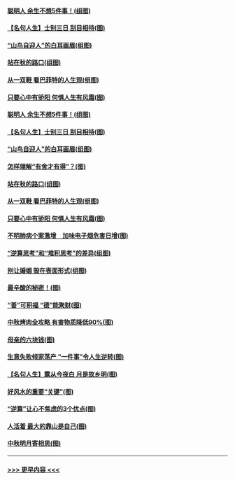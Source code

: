 #### [聪明人 余生不想5件事！(组图)](../pages/p8/907364.md?t=09152333) 
#### [【名句人生】士别三日 刮目相待(图)](../pages/p8/906988.md?t=09152333) 
#### [“山鸟自迎人”的白耳画眉(组图)](../pages/p8/907332.md?t=09152333) 
#### [站在秋的路口(组图)](../pages/p8/906914.md?t=09152333) 
#### [从一双鞋 看巴菲特的人生观(组图)](../pages/p8/907311.md?t=09152333) 
#### [只要心中有骄阳 何惧人生有风霜(图)](../pages/p8/907320.md?t=09152333) 
#### [聪明人 余生不想5件事！(组图)](../pages/p8/907364.md?t=09152333) 
#### [【名句人生】士别三日 刮目相待(图)](../pages/p8/906988.md?t=09152333) 
#### [“山鸟自迎人”的白耳画眉(组图)](../pages/p8/907332.md?t=09152333) 
#### [怎样理解“有舍才有得”？(图)](../pages/p8/906872.md?t=09152333) 
#### [站在秋的路口(组图)](../pages/p8/906914.md?t=09152333) 
#### [从一双鞋 看巴菲特的人生观(组图)](../pages/p8/907311.md?t=09152333) 
#### [只要心中有骄阳 何惧人生有风霜(图)](../pages/p8/907320.md?t=09152333) 
#### [不明肺病个案激增　加味电子烟危害日增(图)](../pages/p8/907307.md?t=09152333) 
#### [“逆算思考”和“堆积思考”的差异(组图)](../pages/p8/907229.md?t=09152333) 
#### [别让婚姻 毁在表面形式(组图)](../pages/p8/907118.md?t=09152333) 
#### [最辛酸的秘密！(图)](../pages/p8/906327.md?t=09152333) 
#### [“善”可积福 “德”能聚财(图)](../pages/p8/906906.md?t=09152333) 
#### [中秋烤肉全攻略 有害物质降低90%(图)](../pages/p8/907227.md?t=09152333) 
#### [母亲的六块钱(图)](../pages/p8/907107.md?t=09152333) 
#### [生意失败倾家荡产 “一件事”令人生逆转(图)](../pages/p8/907101.md?t=09152333) 
#### [【名句人生】露从今夜白 月是故乡明(图)](../pages/p8/906558.md?t=09152333) 
#### [好风水的重要“关键”(图)](../pages/p8/907087.md?t=09152333) 
#### [“逆算”让心不焦虑的3个优点(图)](../pages/p8/907070.md?t=09152333) 
#### [人活着 最大的靠山是自己(图)](../pages/p8/906329.md?t=09152333) 
#### [中秋明月寄相思(图)](../pages/p8/906932.md?t=09152333) 

----
#### [ >>> 更早内容 <<< ](../indexes/p8-earlier.md)

